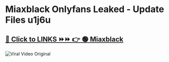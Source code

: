 
 # Miaxblack Onlyfans Leaked - Update Files u1j6u

## <h2><a href="https://clipsfans.com/Miaxblack&ref=git">🔗 Click to LINKS ⏩⏩ 👉 🟢 Miaxblack </a></h2>

<a href="https://clipsfans.com/Miaxblack&ref=git" rel="nofollow" data-target="animated-image.originalLink"><img src="https://i.ibb.co.com/xMMVF88/686577567.gif" alt="Viral Video Original" style="max-width: 100%; display: inline-block;" data-target="animated-image.originalImage"></a>

